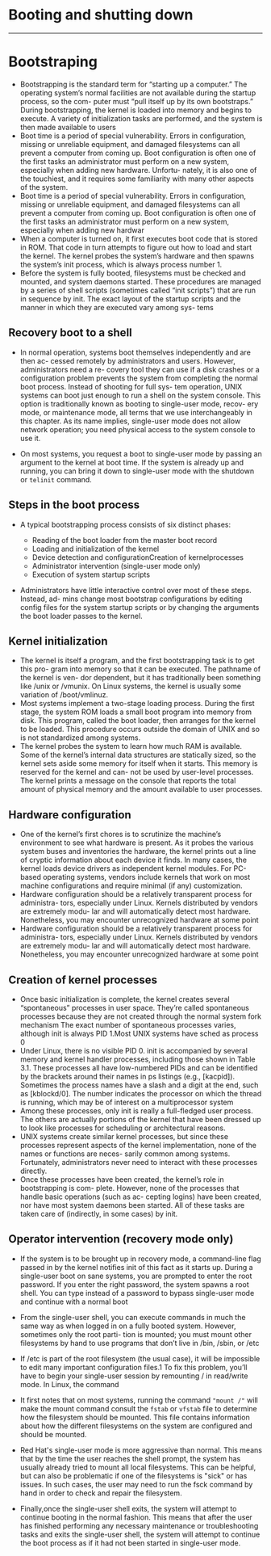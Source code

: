 # Booting and shutting down
---------------------------------------------------------------------------------------

# Bootstraping

- Bootstrapping is the standard term for “starting up a computer.” The operating
system’s normal facilities are not available during the startup process, so the com-
puter must “pull itself up by its own bootstraps.” During bootstrapping, the kernel
is loaded into memory and begins to execute. A variety of initialization tasks are
performed, and the system is then made available to users
- Boot time is a period of special vulnerability. Errors in configuration, missing or
unreliable equipment, and damaged filesystems can all prevent a computer from
coming up. Boot configuration is often one of the first tasks an administrator
must perform on a new system, especially when adding new hardware. Unfortu-
nately, it is also one of the touchiest, and it requires some familiarity with many
other aspects of the system.
- Boot time is a period of special vulnerability. Errors in configuration, missing or
unreliable equipment, and damaged filesystems can all prevent a computer from
coming up. Boot configuration is often one of the first tasks an administrator
must perform on a new system, especially when adding new hardwar
- When a computer is turned on, it first executes boot code that is stored in ROM.
That code in turn attempts to figure out how to load and start the kernel. The
kernel probes the system’s hardware and then spawns the system’s init process,
which is always process number 1.
- Before the system is fully booted, filesystems must be checked and mounted, and
system daemons started. These procedures are managed by a series of shell scripts
(sometimes called “init scripts”) that are run in sequence by init. The exact layout
of the startup scripts and the manner in which they are executed vary among sys-
tems

## Recovery boot to a shell

- In normal operation, systems boot themselves independently and are then ac-
cessed remotely by administrators and users. However, administrators need a re-
covery tool they can use if a disk crashes or a configuration problem prevents the
system from completing the normal boot process. Instead of shooting for full sys-
tem operation, UNIX systems can boot just enough to run a shell on the system
console. This option is traditionally known as booting to single-user mode, recov-
ery mode, or maintenance mode, all terms that we use interchangeably in this
chapter. As its name implies, single-user mode does not allow network operation;
you need physical access to the system console to use it.

- On most systems, you request a boot to single-user mode by passing an argument
to the kernel at boot time. If the system is already up and running, you can bring
it down to single-user mode with the shutdown or `telinit` command.

## Steps in the boot process


- A typical bootstrapping process consists of six distinct phases:
    - Reading of the boot loader from the master boot record
    - Loading and initialization of the kernel
    - Device detection and configurationCreation of kernelprocesses
    - Administrator intervention (single-user mode only)
    - Execution of system startup scripts


- Administrators have little interactive control over most of these steps. Instead, ad-
mins change most bootstrap configurations by editing config files for the system
startup scripts or by changing the arguments the boot loader passes to the kernel.




## Kernel initialization

- The kernel is itself a program, and the first bootstrapping task is to get this pro-
gram into memory so that it can be executed. The pathname of the kernel is ven-
dor dependent, but it has traditionally been something like /unix or /vmunix. On
Linux systems, the kernel is usually some variation of /boot/vmlinuz.
- Most systems implement a two-stage loading process. During the first stage, the
system ROM loads a small boot program into memory from disk. This program,
called the boot loader, then arranges for the kernel to be loaded. This procedure
occurs outside the domain of UNIX and so is not standardized among systems.
- The kernel probes the system to learn how much RAM is available. Some of the
kernel’s internal data structures are statically sized, so the kernel sets aside some
memory for itself when it starts. This memory is reserved for the kernel and can-
not be used by user-level processes. The kernel prints a message on the console
that reports the total amount of physical memory and the amount available to
user processes.




## Hardware configuration

- One of the kernel’s first chores is to scrutinize the machine’s environment to see
what hardware is present. As it probes the various system buses and inventories
the hardware, the kernel prints out a line of cryptic information about each device
it finds. In many cases, the kernel loads device drivers as independent kernel
modules. For PC-based operating systems, vendors include kernels that work on
most machine configurations and require minimal (if any) customization.
- Hardware configuration should be a relatively transparent process for administra-
tors, especially under Linux. Kernels distributed by vendors are extremely modu-
lar and will automatically detect most hardware. Nonetheless, you may encounter
unrecognized hardware at some point
- Hardware configuration should be a relatively transparent process for administra-
tors, especially under Linux. Kernels distributed by vendors are extremely modu-
lar and will automatically detect most hardware. Nonetheless, you may encounter
unrecognized hardware at some point

## Creation of kernel processes

- Once basic initialization is complete, the kernel creates several “spontaneous”
processes in user space. They’re called spontaneous processes because they are not
created through the normal system fork mechanism The exact number of spontaneous processes varies, although init is always PID 1.Most UNIX systems have sched as process 0
- Under Linux, there is no visible PID 0. init is accompanied by several memory
and kernel handler processes, including those shown in Table 3.1. These processes
all have low-numbered PIDs and can be identified by the brackets around their
names in ps listings (e.g., [kacpid]). Sometimes the process names have a slash
and a digit at the end, such as [kblockd/0]. The number indicates the processor on
which the thread is running, which may be of interest on a multiprocessor system
- Among these processes, only init is really a full-fledged user process. The others
are actually portions of the kernel that have been dressed up to look like processes
for scheduling or architectural reasons.
- UNIX systems create similar kernel processes, but since these processes represent
aspects of the kernel implementation, none of the names or functions are neces-
sarily common among systems. Fortunately, administrators never need to interact
with these processes directly.
- Once these processes have been created, the kernel’s role in bootstrapping is com-
plete. However, none of the processes that handle basic operations (such as ac-
cepting logins) have been created, nor have most system daemons been started.
All of these tasks are taken care of (indirectly, in some cases) by init.





## Operator intervention (recovery mode only)


- If the system is to be brought up in recovery mode, a command-line flag passed in
by the kernel notifies init of this fact as it starts up. During a single-user boot on
sane systems, you are prompted to enter the root password. If you enter the right
password, the system spawns a root shell. You can type <Control-D> instead of a
password to bypass single-user mode and continue with a normal boot

- From the single-user shell, you can execute commands in much the same way as
when logged in on a fully booted system. However, sometimes only the root parti-
tion is mounted; you must mount other filesystems by hand to use programs that
don’t live in /bin, /sbin, or /etc

- If /etc is part of the root filesystem (the usual case), it will be
impossible to edit many important configuration files.1 To fix this problem, you’ll
have to begin your single-user session by remounting / in read/write mode. In
Linux, the command

- It first notes that on most systems, running the command `"mount /"` will make the mount command consult the `fstab` or `vfstab` file to determine how the filesystem should be mounted. This file contains information about how the different filesystems on the system are configured and should be mounted.
  
- Red Hat's single-user mode is more aggressive than normal. This means that by the time the user reaches the shell prompt, the system has usually already tried to mount all local filesystems. This can be helpful, but can also be problematic if one of the filesystems is "sick" or has issues. In such cases, the user may need to run the fsck command by hand in order to check and repair the filesystem. 
  
- Finally,once the single-user shell exits, the system will attempt to continue booting in the normal fashion. This means that after the user has finished performing any necessary maintenance or troubleshooting tasks and exits the single-user shell, the system will attempt to continue the boot process as if it had not been started in single-user mode.



























